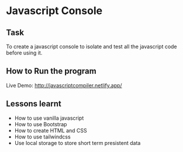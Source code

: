 # Javascript Console

## Task
To create a javascript console to isolate and test all the javascript code before using it.

## How to Run the program
Live Demo: http://javascriptcompiler.netlify.app/

## Lessons learnt
- How to use vanilla javascript
- How to use Bootstrap
- How to create HTML and CSS
- How to use tailwindcss
- Use local storage to store short term presistent data
